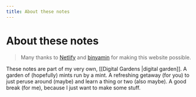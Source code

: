 ```yaml
---
title: About these notes
---
```

# About these notes
> Many thanks to [Netlify](https://app.netlify.com/) and [binyamin](https://github.com/binyamin) for making this website possible. 

These notes are part of my very own, [[Digital Gardens |digital garden]]. A garden of (hopefully) mints run by a mint. A refreshing getaway (for you) to just peruse around (maybe) and learn a thing or two (also maybe). A good break (for me), because I just want to make some stuff.